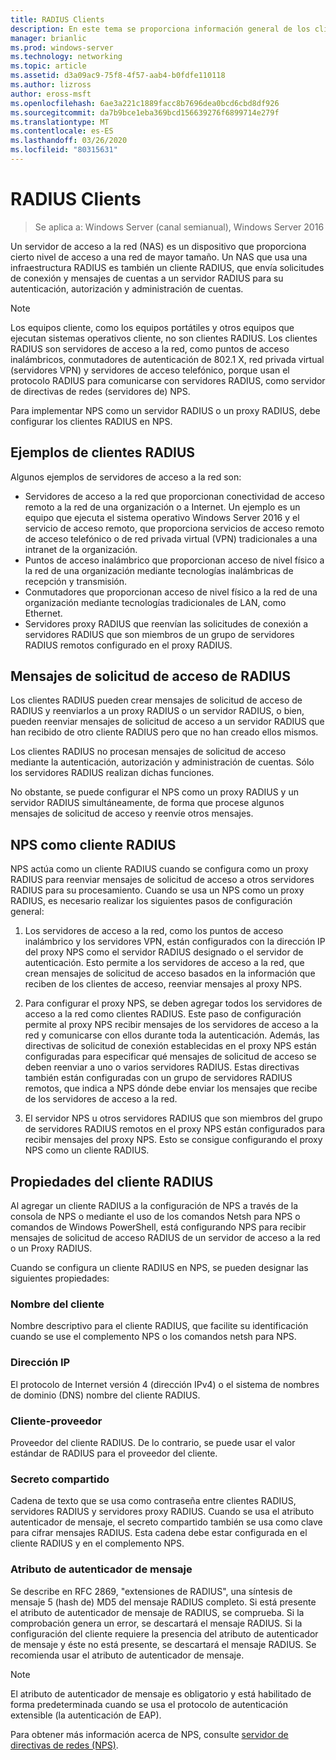 ```yaml
---
title: RADIUS Clients
description: En este tema se proporciona información general de los clientes RADIUS para el servidor de directivas de redes en Windows Server 2016.
manager: brianlic
ms.prod: windows-server
ms.technology: networking
ms.topic: article
ms.assetid: d3a09ac9-75f8-4f57-aab4-b0fdfe110118
ms.author: lizross
author: eross-msft
ms.openlocfilehash: 6ae3a221c1889facc8b7696dea0bcd6cbd8df926
ms.sourcegitcommit: da7b9bce1eba369bcd156639276f6899714e279f
ms.translationtype: MT
ms.contentlocale: es-ES
ms.lasthandoff: 03/26/2020
ms.locfileid: "80315631"
---
```

# <a name="radius-clients"></a>RADIUS Clients

>Se aplica a: Windows Server (canal semianual), Windows Server 2016

Un servidor de acceso a la red \(NAS\) es un dispositivo que proporciona cierto nivel de acceso a una red de mayor tamaño. Un NAS que usa una infraestructura RADIUS es también un cliente RADIUS, que envía solicitudes de conexión y mensajes de cuentas a un servidor RADIUS para su autenticación, autorización y administración de cuentas.

>[!NOTE]
>Los equipos cliente, como los equipos portátiles y otros equipos que ejecutan sistemas operativos cliente, no son clientes RADIUS. Los clientes RADIUS son servidores de acceso a la red, como puntos de acceso inalámbricos, conmutadores de autenticación de 802.1 X, red privada virtual \(servidores VPN\) y servidores de acceso telefónico, porque usan el protocolo RADIUS para comunicarse con servidores RADIUS, como servidor de directivas de redes \(servidores de\) NPS.

Para implementar NPS como un servidor RADIUS o un proxy RADIUS, debe configurar los clientes RADIUS en NPS.

## <a name="radius-client-examples"></a>Ejemplos de clientes RADIUS

Algunos ejemplos de servidores de acceso a la red son:

- Servidores de acceso a la red que proporcionan conectividad de acceso remoto a la red de una organización o a Internet. Un ejemplo es un equipo que ejecuta el sistema operativo Windows Server 2016 y el servicio de acceso remoto, que proporciona servicios de acceso remoto de acceso telefónico o de red privada virtual (VPN) tradicionales a una intranet de la organización.
- Puntos de acceso inalámbrico que proporcionan acceso de nivel físico a la red de una organización mediante tecnologías inalámbricas de recepción y transmisión.
- Conmutadores que proporcionan acceso de nivel físico a la red de una organización mediante tecnologías tradicionales de LAN, como Ethernet.
- Servidores proxy RADIUS que reenvían las solicitudes de conexión a servidores RADIUS que son miembros de un grupo de servidores RADIUS remotos configurado en el proxy RADIUS.

## <a name="radius-access-request-messages"></a>Mensajes de solicitud de acceso de RADIUS

Los clientes RADIUS pueden crear mensajes de solicitud de acceso de RADIUS y reenviarlos a un proxy RADIUS o un servidor RADIUS, o bien, pueden reenviar mensajes de solicitud de acceso a un servidor RADIUS que han recibido de otro cliente RADIUS pero que no han creado ellos mismos.

Los clientes RADIUS no procesan mensajes de solicitud de acceso mediante la autenticación, autorización y administración de cuentas. Sólo los servidores RADIUS realizan dichas funciones.

No obstante, se puede configurar el NPS como un proxy RADIUS y un servidor RADIUS simultáneamente, de forma que procese algunos mensajes de solicitud de acceso y reenvíe otros mensajes.

## <a name="nps-as-a-radius-client"></a>NPS como cliente RADIUS

NPS actúa como un cliente RADIUS cuando se configura como un proxy RADIUS para reenviar mensajes de solicitud de acceso a otros servidores RADIUS para su procesamiento. Cuando se usa un NPS como un proxy RADIUS, es necesario realizar los siguientes pasos de configuración general:

1. Los servidores de acceso a la red, como los puntos de acceso inalámbrico y los servidores VPN, están configurados con la dirección IP del proxy NPS como el servidor RADIUS designado o el servidor de autenticación. Esto permite a los servidores de acceso a la red, que crean mensajes de solicitud de acceso basados en la información que reciben de los clientes de acceso, reenviar mensajes al proxy NPS.

2. Para configurar el proxy NPS, se deben agregar todos los servidores de acceso a la red como clientes RADIUS. Este paso de configuración permite al proxy NPS recibir mensajes de los servidores de acceso a la red y comunicarse con ellos durante toda la autenticación. Además, las directivas de solicitud de conexión establecidas en el proxy NPS están configuradas para especificar qué mensajes de solicitud de acceso se deben reenviar a uno o varios servidores RADIUS. Estas directivas también están configuradas con un grupo de servidores RADIUS remotos, que indica a NPS dónde debe enviar los mensajes que recibe de los servidores de acceso a la red.

3. El servidor NPS u otros servidores RADIUS que son miembros del grupo de servidores RADIUS remotos en el proxy NPS están configurados para recibir mensajes del proxy NPS. Esto se consigue configurando el proxy NPS como un cliente RADIUS.

## <a name="radius-client-properties"></a>Propiedades del cliente RADIUS

Al agregar un cliente RADIUS a la configuración de NPS a través de la consola de NPS o mediante el uso de los comandos Netsh para NPS o comandos de Windows PowerShell, está configurando NPS para recibir mensajes de solicitud de acceso RADIUS de un servidor de acceso a la red o un Proxy RADIUS.

Cuando se configura un cliente RADIUS en NPS, se pueden designar las siguientes propiedades:

### <a name="client-name"></a>Nombre del cliente

 Nombre descriptivo para el cliente RADIUS, que facilite su identificación cuando se use el complemento NPS o los comandos netsh para NPS.

### <a name="ip-address"></a>Dirección IP

El protocolo de Internet versión 4 \(dirección IPv4\) o el sistema de nombres de dominio \(DNS\) nombre del cliente RADIUS.

### <a name="client-vendor"></a>Cliente-proveedor

Proveedor del cliente RADIUS. De lo contrario, se puede usar el valor estándar de RADIUS para el proveedor del cliente.

### <a name="shared-secret"></a>Secreto compartido

Cadena de texto que se usa como contraseña entre clientes RADIUS, servidores RADIUS y servidores proxy RADIUS. Cuando se usa el atributo autenticador de mensaje, el secreto compartido también se usa como clave para cifrar mensajes RADIUS. Esta cadena debe estar configurada en el cliente RADIUS y en el complemento NPS.

### <a name="message-authenticator-attribute"></a>Atributo de autenticador de mensaje

Se describe en RFC 2869, "extensiones de RADIUS", una síntesis de mensaje 5 \(hash de\) MD5 del mensaje RADIUS completo. Si está presente el atributo de autenticador de mensaje de RADIUS, se comprueba. Si la comprobación genera un error, se descartará el mensaje RADIUS. Si la configuración del cliente requiere la presencia del atributo de autenticador de mensaje y éste no está presente, se descartará el mensaje RADIUS. Se recomienda usar el atributo de autenticador de mensaje.

>[!NOTE]
>El atributo de autenticador de mensaje es obligatorio y está habilitado de forma predeterminada cuando se usa el protocolo de autenticación extensible \(la autenticación de EAP\). 

Para obtener más información acerca de NPS, consulte [servidor de directivas de redes (NPS)](nps-top.md).

